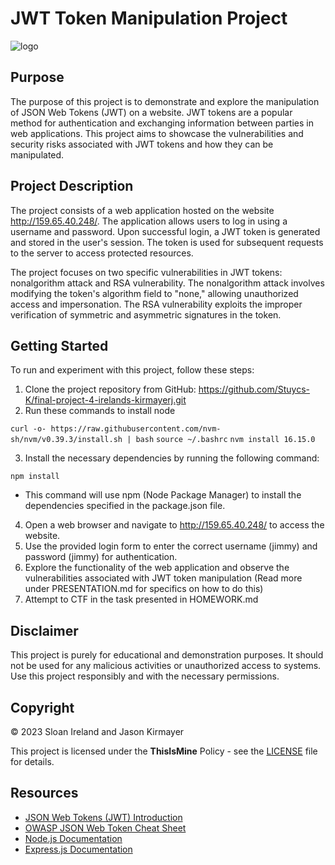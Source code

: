 # JWT Token Manipulation Project
![logo](https://miro.medium.com/v2/resize:fit:1170/1*AMeiWwTqbLAUe0bvdVTVLA.png)
## Purpose

The purpose of this project is to demonstrate and explore the manipulation of JSON Web Tokens (JWT) on a website. JWT tokens are a popular method for authentication and exchanging information between parties in web applications. This project aims to showcase the vulnerabilities and security risks associated with JWT tokens and how they can be manipulated.

## Project Description

The project consists of a web application hosted on the website http://159.65.40.248/. The application allows users to log in using a username and password. Upon successful login, a JWT token is generated and stored in the user's session. The token is used for subsequent requests to the server to access protected resources.

The project focuses on two specific vulnerabilities in JWT tokens: nonalgorithm attack and RSA vulnerability. The nonalgorithm attack involves modifying the token's algorithm field to "none," allowing unauthorized access and impersonation. The RSA vulnerability exploits the improper verification of symmetric and asymmetric signatures in the token.

## Getting Started

To run and experiment with this project, follow these steps:

1. Clone the project repository from GitHub: https://github.com/Stuycs-K/final-project-4-irelands-kirmayerj.git
2. Run these commands to install node

```curl -o- https://raw.githubusercontent.com/nvm-sh/nvm/v0.39.3/install.sh | bash```
```source ~/.bashrc```
```nvm install 16.15.0```



3. Install the necessary dependencies by running the following command: 
```
npm install
```
 - This command will use npm (Node Package Manager) to install the dependencies specified in the package.json file.


4. Open a web browser and navigate to http://159.65.40.248/ to access the website.
5. Use the provided login form to enter the correct username (jimmy) and password (jimmy) for authentication.
6. Explore the functionality of the web application and observe the vulnerabilities associated with JWT token manipulation (Read more under PRESENTATION.md for specifics on how to do this)
7. Attempt to CTF in the task presented in HOMEWORK.md

## Disclaimer

This project is purely for educational and demonstration purposes. It should not be used for any malicious activities or unauthorized access to systems. Use this project responsibly and with the necessary permissions. 

## Copyright

© 2023 Sloan Ireland and Jason Kirmayer

This project is licensed under the **ThisIsMine** Policy - see the [LICENSE](https://www.bing.com/ck/a?!&&p=3b44a9a64d0e13aeJmltdHM9MTY4NTMxODQwMCZpZ3VpZD0xMmRhYzlkOC1mYzgzLTY0Y2YtMjMzNi1kYjRmZmQ5MTY1ZDYmaW5zaWQ9NTIxMA&ptn=3&hsh=3&fclid=12dac9d8-fc83-64cf-2336-db4ffd9165d6&psq=rickroll&u=a1aHR0cHM6Ly93d3cueW91dHViZS5jb20vd2F0Y2g_dj1kUXc0dzlXZ1hjUQ&ntb=1) file for details.


## Resources

- [JSON Web Tokens (JWT) Introduction](https://jwt.io/introduction/)
- [OWASP JSON Web Token Cheat Sheet](https://cheatsheetseries.owasp.org/cheatsheets/JSON_Web_Token_Cheat_Sheet.html)
- [Node.js Documentation](https://nodejs.org/)
- [Express.js Documentation](https://expressjs.com/)

